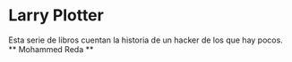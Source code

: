 # Larry Plotter
Esta serie de libros cuentan la historia de un hacker de los que hay pocos.
** Mohammed Reda  **

